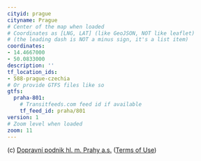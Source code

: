 ```yaml
---
cityid: prague
cityname: Prague
# Center of the map when loaded
# Coordinates as [LNG, LAT] (like GeoJSON, NOT like leaflet)
# (the leading dash is NOT a minus sign, it's a list item)
coordinates:
- 14.4667000
- 50.0833000
description: ''
tf_location_ids:
- 588-prague-czechia
# Or provide GTFS files like so
gtfs:
  praha-801:
    # Transitfeeds.com feed id if available
    tf_feed_id: praha/801
version: 1
# Zoom level when loaded
zoom: 11
---
```


(c) [Dopravní podnik hl. m. Prahy a.s.](http://http://www.dpp.cz)
([Terms of Use](http://opendefinition.org/licenses/cc-zero/))